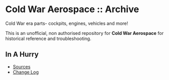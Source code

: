 # Cold War Aerospace :: Archive

Cold War era parts- cockpits, engines, vehicles and more!

This is an unofficial, non authorised repository for **Cold War Aerospace** for historical reference and troubleshooting.


## In A Hurry

* [Sources](https://github.com/net-lisias-ksph/ColdWarAerospace/)
* [Change Log](./CHANGE_LOG.md)
